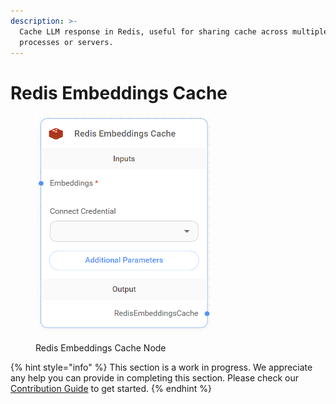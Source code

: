 ```yaml
---
description: >-
  Cache LLM response in Redis, useful for sharing cache across multiple
  processes or servers.
---
```


# Redis Embeddings Cache

<figure><img src="../../../.gitbook/assets/up-001.png" alt="" width="280"><figcaption><p>Redis Embeddings Cache Node</p></figcaption></figure>

{% hint style="info" %}
This section is a work in progress. We appreciate any help you can provide in completing this section. Please check our [Contribution Guide](../../../CONTRIBUTING.md) to get started.
{% endhint %}

